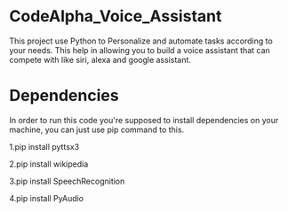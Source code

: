 # CodeAlpha_Voice_Assistant
This project use Python to Personalize and automate tasks according to your needs. 
This help in allowing you to  build a voice assistant that can compete with like siri,  alexa and google assistant.
# Dependencies
In order to run this code you're supposed to install dependencies on your machine,
you can just use pip command to this.

1.pip install pyttsx3

2.pip install wikipedia

3.pip install  SpeechRecognition

4.pip install PyAudio

